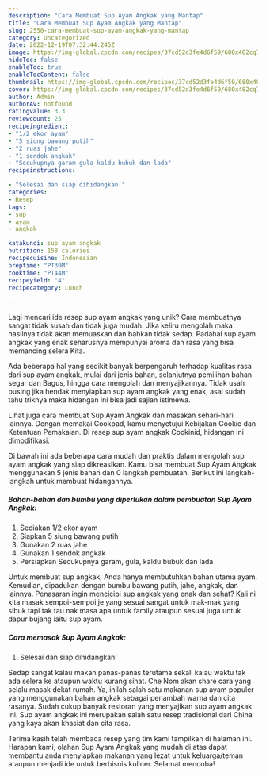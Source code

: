 ```yaml
---
description: "Cara Membuat Sup Ayam Angkak yang Mantap"
title: "Cara Membuat Sup Ayam Angkak yang Mantap"
slug: 2550-cara-membuat-sup-ayam-angkak-yang-mantap
category: Uncategorized
date: 2022-12-19T07:32:44.245Z
image: https://img-global.cpcdn.com/recipes/37cd52d3fe4d6f59/680x482cq70/sup-ayam-angkak-foto-resep-utama.jpg
hideToc: false
enableToc: true
enableTocContent: false
thumbnail: https://img-global.cpcdn.com/recipes/37cd52d3fe4d6f59/680x482cq70/sup-ayam-angkak-foto-resep-utama.jpg
cover: https://img-global.cpcdn.com/recipes/37cd52d3fe4d6f59/680x482cq70/sup-ayam-angkak-foto-resep-utama.jpg
author: Admin
authorAv: notfound
ratingvalue: 3.3
reviewcount: 25
recipeingredient:
- "1/2 ekor ayam"
- "5 siung bawang putih"
- "2 ruas jahe"
- "1 sendok angkak"
- "Secukupnya garam gula kaldu bubuk dan lada"
recipeinstructions:

- "Selesai dan siap dihidangkan!"
categories:
- Resep
tags:
- sup
- ayam
- angkak

katakunci: sup ayam angkak 
nutrition: 158 calories
recipecuisine: Indonesian
preptime: "PT30M"
cooktime: "PT44M"
recipeyield: "4"
recipecategory: Lunch

---
```





Lagi mencari ide resep sup ayam angkak yang unik? Cara membuatnya sangat tidak susah dan tidak juga mudah. Jika keliru mengolah maka hasilnya tidak akan memuaskan dan bahkan tidak sedap. Padahal sup ayam angkak yang enak seharusnya mempunyai aroma dan rasa yang bisa memancing selera Kita.





Ada beberapa hal yang sedikit banyak berpengaruh terhadap kualitas rasa dari sup ayam angkak, mulai dari jenis bahan, selanjutnya pemilihan bahan segar dan Bagus, hingga cara mengolah dan menyajikannya. Tidak usah pusing jika hendak menyiapkan sup ayam angkak yang enak,      asal sudah tahu triknya maka hidangan ini bisa jadi sajian istimewa.














Lihat juga cara membuat Sup Ayam Angkak dan masakan sehari-hari lainnya. Dengan memakai Cookpad, kamu menyetujui Kebijakan Cookie dan Ketentuan Pemakaian. Di resep sup ayam angkak Cookinid, hidangan ini dimodifikasi.






Di bawah ini ada beberapa cara mudah dan praktis dalam mengolah sup ayam angkak yang siap dikreasikan. Kamu bisa membuat Sup Ayam Angkak menggunakan 5 jenis bahan dan 0 langkah pembuatan. Berikut ini langkah-langkah untuk membuat hidangannya.

<!--inarticleads1-->

##### Bahan-bahan dan bumbu yang diperlukan dalam pembuatan Sup Ayam Angkak:

1. Sediakan 1/2 ekor ayam
1. Siapkan 5 siung bawang putih
1. Gunakan 2 ruas jahe
1. Gunakan 1 sendok angkak
1. Persiapkan Secukupnya garam, gula, kaldu bubuk dan lada


Untuk membuat sup angkak, Anda hanya membutuhkan bahan utama ayam. Kemudian, dipadukan dengan bumbu bawang putih, jahe, angkak, dan lainnya. Penasaran ingin mencicipi sup angkak yang enak dan sehat? Kali ni kita masak sempoi-sempoi je yang sesuai sangat untuk mak-mak yang sibuk tapi tak tau nak masa apa untuk family ataupun sesuai juga untuk dapur bujang iaitu sup ayam. 

<!--inarticleads2-->

##### Cara memasak Sup Ayam Angkak:


1. Selesai dan siap dihidangkan!

Sedap sangat kalau makan panas-panas terutama sekali kalau waktu tak ada selera ke ataupun waktu kurang sihat. Che Nom akan share cara yang selalu masak dekat rumah. Ya, inilah salah satu makanan sup ayam populer yang menggunakan bahan angkak sebagai penambah warna dan cita rasanya. Sudah cukup banyak restoran yang menyajikan sup ayam angkak ini. Sup ayam angkak ini merupakan salah satu resep tradisional dari China yang kaya akan khasiat dan cita rasa. 

Terima kasih telah membaca resep yang tim kami tampilkan di halaman ini. Harapan kami, olahan Sup Ayam Angkak yang mudah di atas dapat membantu anda menyiapkan makanan yang lezat untuk keluarga/teman ataupun menjadi ide untuk berbisnis kuliner. Selamat mencoba!
